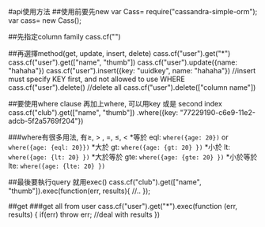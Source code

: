 #api使用方法
##使用前要先new
	var Cass= require("cassandra-simple-orm");
	var cass= new Cass();

##先指定column family
	cass.cf("<column family name>")

##再選擇method(get, update, insert, delete)
	cass.cf("user").get("*")
	cass.cf("user").get(["name", "thumb"])
	cass.cf("user").update({name: "hahaha"})
	cass.cf("user").insert({key: "uuidkey", name: "hahaha"}) //insert must specify KEY first, and not allowed to use WHERE
	cass.cf("user").delete() //delete all
	cass.cf("user").delete(["column name"])

##要使用where clause 再加上where, 可以用key 或是 second index
	cass.cf("club").get(["name", "thumb"])
	    .where({key: "77229190-c6e9-11e2-adcb-5f2a5769f204"})

###where有很多用法, 有≥, > , =, ≤, <
*等於 eql:  	`where({age: 20})` or `where({age: {eql: 20}})`
*大於 gt:  	`where({age: {gt: 20} })` 
*小於 lt:  	`where({age: {lt: 20} })` 
*大於等於 gte:  	`where({age: {gte: 20} })` 
*小於等於 lte:  	`where({age: {lte: 20} })` 


##最後要執行query 就用exec()
	cass.cf("club").get(["name", "thumb"]).exec(function(err, results){
		//..
		});
		
##get
###get all from user
	cass.cf("user").get("*").exec(function (err, results) {
      	if(err) throw err;
      	//deal with results
      })